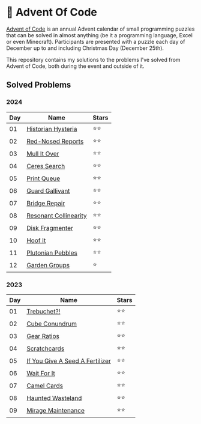 # 🎄 Advent Of Code

[Advent of Code](http://adventofcode.com/) is an annual Advent calendar of small programming puzzles that can be solved in almost anything (be it a programming language, Excel or even Minecraft). Participants are presented with a puzzle each day of December up to and including Christmas Day (December 25th).

This repository contains my solutions to the problems I've solved from Advent of Code, both during the event and outside of it.

## Solved Problems

### 2024
| Day | Name | Stars |
| - | - | - |
| 01 | [Historian Hysteria](https://adventofcode.com/2024/day/1) | ⭐⭐ |
| 02 | [Red-Nosed Reports](https://adventofcode.com/2024/day/2) | ⭐⭐ |
| 03 | [Mull It Over](https://adventofcode.com/2024/day/3) | ⭐⭐ |
| 04 | [Ceres Search](https://adventofcode.com/2024/day/4) | ⭐⭐ |
| 05 | [Print Queue](https://adventofcode.com/2024/day/5) | ⭐⭐ |
| 06 | [Guard Gallivant](https://adventofcode.com/2024/day/6) | ⭐⭐ |
| 07 | [Bridge Repair](https://adventofcode.com/2024/day/7) | ⭐⭐ |
| 08 | [Resonant Collinearity](https://adventofcode.com/2024/day/8) | ⭐⭐ |
| 09 | [Disk Fragmenter](https://adventofcode.com/2024/day/9) | ⭐⭐ |
| 10 | [Hoof It](https://adventofcode.com/2024/day/10) | ⭐⭐ |
| 11 | [Plutonian Pebbles](https://adventofcode.com/2024/day/11) | ⭐⭐ |
| 12 | [Garden Groups](https://adventofcode.com/2024/day/12) | ⭐ |

### 2023
| Day | Name | Stars |
| - | - | - |
| 01 | [Trebuchet?!](https://adventofcode.com/2023/day/1) | ⭐⭐ |
| 02 | [Cube Conundrum](https://adventofcode.com/2023/day/2) | ⭐⭐ |
| 03 | [Gear Ratios](https://adventofcode.com/2023/day/3) | ⭐⭐ |
| 04 | [Scratchcards](https://adventofcode.com/2023/day/4) | ⭐⭐ |
| 05 | [If You Give A Seed A Fertilizer](https://adventofcode.com/2023/day/5) | ⭐⭐ |
| 06 | [Wait For It](https://adventofcode.com/2023/day/6) | ⭐⭐ |
| 07 | [Camel Cards](https://adventofcode.com/2023/day/7) | ⭐⭐ |
| 08 | [Haunted Wasteland](https://adventofcode.com/2023/day/8) | ⭐⭐ |
| 09 | [Mirage Maintenance](https://adventofcode.com/2023/day/9) | ⭐⭐ |